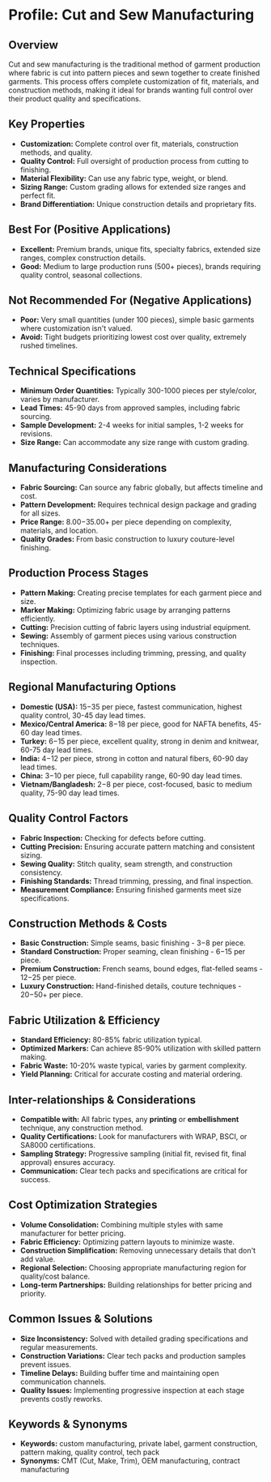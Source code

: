 # Profile: Cut and Sew Manufacturing

## Overview
Cut and sew manufacturing is the traditional method of garment production where fabric is cut into pattern pieces and sewn together to create finished garments. This process offers complete customization of fit, materials, and construction methods, making it ideal for brands wanting full control over their product quality and specifications.

## Key Properties
- **Customization:** Complete control over fit, materials, construction methods, and quality.
- **Quality Control:** Full oversight of production process from cutting to finishing.
- **Material Flexibility:** Can use any fabric type, weight, or blend.
- **Sizing Range:** Custom grading allows for extended size ranges and perfect fit.
- **Brand Differentiation:** Unique construction details and proprietary fits.

## Best For (Positive Applications)
- **Excellent:** Premium brands, unique fits, specialty fabrics, extended size ranges, complex construction details.
- **Good:** Medium to large production runs (500+ pieces), brands requiring quality control, seasonal collections.

## Not Recommended For (Negative Applications)
- **Poor:** Very small quantities (under 100 pieces), simple basic garments where customization isn't valued.
- **Avoid:** Tight budgets prioritizing lowest cost over quality, extremely rushed timelines.

## Technical Specifications
- **Minimum Order Quantities:** Typically 300-1000 pieces per style/color, varies by manufacturer.
- **Lead Times:** 45-90 days from approved samples, including fabric sourcing.
- **Sample Development:** 2-4 weeks for initial samples, 1-2 weeks for revisions.
- **Size Range:** Can accommodate any size range with custom grading.

## Manufacturing Considerations
- **Fabric Sourcing:** Can source any fabric globally, but affects timeline and cost.
- **Pattern Development:** Requires technical design package and grading for all sizes.
- **Price Range:** $8.00-$35.00+ per piece depending on complexity, materials, and location.
- **Quality Grades:** From basic construction to luxury couture-level finishing.

## Production Process Stages
- **Pattern Making:** Creating precise templates for each garment piece and size.
- **Marker Making:** Optimizing fabric usage by arranging patterns efficiently.
- **Cutting:** Precision cutting of fabric layers using industrial equipment.
- **Sewing:** Assembly of garment pieces using various construction techniques.
- **Finishing:** Final processes including trimming, pressing, and quality inspection.

## Regional Manufacturing Options
- **Domestic (USA):** $15-$35 per piece, fastest communication, highest quality control, 30-45 day lead times.
- **Mexico/Central America:** $8-$18 per piece, good for NAFTA benefits, 45-60 day lead times.
- **Turkey:** $6-$15 per piece, excellent quality, strong in denim and knitwear, 60-75 day lead times.
- **India:** $4-$12 per piece, strong in cotton and natural fibers, 60-90 day lead times.
- **China:** $3-$10 per piece, full capability range, 60-90 day lead times.
- **Vietnam/Bangladesh:** $2-$8 per piece, cost-focused, basic to medium quality, 75-90 day lead times.

## Quality Control Factors
- **Fabric Inspection:** Checking for defects before cutting.
- **Cutting Precision:** Ensuring accurate pattern matching and consistent sizing.
- **Sewing Quality:** Stitch quality, seam strength, and construction consistency.
- **Finishing Standards:** Thread trimming, pressing, and final inspection.
- **Measurement Compliance:** Ensuring finished garments meet size specifications.

## Construction Methods & Costs
- **Basic Construction:** Simple seams, basic finishing - $3-$8 per piece.
- **Standard Construction:** Proper seaming, clean finishing - $6-$15 per piece.
- **Premium Construction:** French seams, bound edges, flat-felled seams - $12-$25 per piece.
- **Luxury Construction:** Hand-finished details, couture techniques - $20-$50+ per piece.

## Fabric Utilization & Efficiency
- **Standard Efficiency:** 80-85% fabric utilization typical.
- **Optimized Markers:** Can achieve 85-90% utilization with skilled pattern making.
- **Fabric Waste:** 10-20% waste typical, varies by garment complexity.
- **Yield Planning:** Critical for accurate costing and material ordering.

## Inter-relationships & Considerations
- **Compatible with:** All fabric types, any **printing** or **embellishment** technique, any construction method.
- **Quality Certifications:** Look for manufacturers with WRAP, BSCI, or SA8000 certifications.
- **Sampling Strategy:** Progressive sampling (initial fit, revised fit, final approval) ensures accuracy.
- **Communication:** Clear tech packs and specifications are critical for success.

## Cost Optimization Strategies
- **Volume Consolidation:** Combining multiple styles with same manufacturer for better pricing.
- **Fabric Efficiency:** Optimizing pattern layouts to minimize waste.
- **Construction Simplification:** Removing unnecessary details that don't add value.
- **Regional Selection:** Choosing appropriate manufacturing region for quality/cost balance.
- **Long-term Partnerships:** Building relationships for better pricing and priority.

## Common Issues & Solutions
- **Size Inconsistency:** Solved with detailed grading specifications and regular measurements.
- **Construction Variations:** Clear tech packs and production samples prevent issues.
- **Timeline Delays:** Building buffer time and maintaining open communication channels.
- **Quality Issues:** Implementing progressive inspection at each stage prevents costly reworks.

## Keywords & Synonyms
- **Keywords:** custom manufacturing, private label, garment construction, pattern making, quality control, tech pack
- **Synonyms:** CMT (Cut, Make, Trim), OEM manufacturing, contract manufacturing